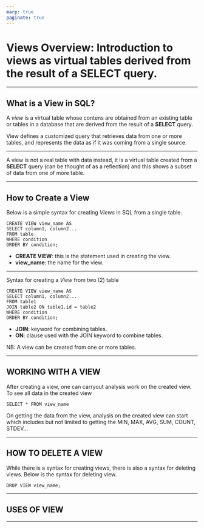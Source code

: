 ```yaml
---
marp: true
paginate: true
---
```


# **Views Overview: Introduction to views as virtual tables derived from the result of a SELECT query.**

---
## **What is a View in SQL?**

A _view_ is a virtual table whose contens are obtained from an existing table or tables in a database that are derived from the result of a **SELECT** query.

View defines a customized query that retrieves data from one or more tables, and represents the data as if it was coming from a single source.

---

A view is not a real table with data instead, it is a virtual table created from a **SELECT** query (can be thought of as a reflection) and this shows a subset of data from one of more table.

---

## **How to Create a View**

Below is a simple syntax for creating _Views_ in SQL from a single table.

```
CREATE VIEW view_name AS
SELECT column1, column2...
FROM table
WHERE condition
ORDER BY condition;
```
- **CREATE VIEW**: this is the statement used in creating the view.
- **view_name**: the name for the view.

---

Syntax for creating a _View_ from two (2) table

```
CREATE VIEW view_name AS
SELECT column1, column2...
FROM table1
JOIN table2 ON table1.id = table2
WHERE condition
ORDER BY condition;
```

- **JOIN**: keyword for combining tables.
- **ON**: clause used with the JOIN keyword to combine tables.

NB: A view can be created from one or more tables.

---

## **WORKING WITH A VIEW**

After creating a view, one can carryout analysis work on the created view. To see all data in the created view

```
SELECT * FROM view_name
```

On getting the data from the view, analysis on the created view can start which includes but not limited to getting the MIN, MAX, AVG, SUM, COUNT, STDEV...

---

## **HOW TO DELETE A VIEW**
While there is a syntax for creating views, there is also a syntax for deleting views. Below is the syntax for deleting view.

```
DROP VIEW view_name;
```


---

## **USES OF VIEW**

---
